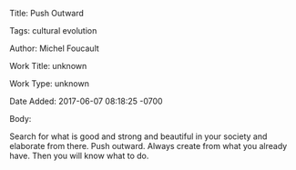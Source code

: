 Title:  Push Outward

Tags:   cultural evolution

Author: Michel Foucault

Work Title: unknown

Work Type: unknown

Date Added: 2017-06-07 08:18:25 -0700

Body: 

Search for what is good and strong and beautiful in your society and elaborate from there. Push outward. Always create from what you already have. Then you will know what to do.

